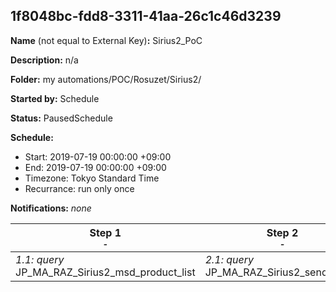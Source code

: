 ## 1f8048bc-fdd8-3311-41aa-26c1c46d3239

**Name** (not equal to External Key)**:** Sirius2_PoC

**Description:** n/a

**Folder:** my automations/POC/Rosuzet/Sirius2/

**Started by:** Schedule

**Status:** PausedSchedule

**Schedule:**

* Start: 2019-07-19 00:00:00 +09:00
* End: 2019-07-19 00:00:00 +09:00
* Timezone: Tokyo Standard Time
* Recurrance: run only once

**Notifications:** _none_


| Step 1<br>_<small>-</small>_ | Step 2<br>_<small>-</small>_ |
| --- | --- |
| _1.1: query_<br>JP_MA_RAZ_Sirius2_msd_product_list | _2.1: query_<br>JP_MA_RAZ_Sirius2_sender_test |
